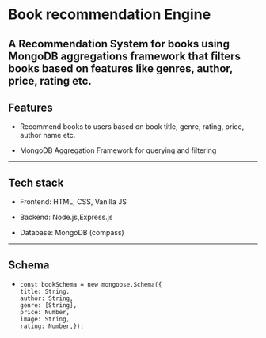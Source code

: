 # Book recommendation Engine
A Recommendation System for books using MongoDB aggregations framework that filters books based on features like genres, author, price, rating etc.
---
## Features
- Recommend books to users based on book title, genre, rating, price, author name etc.

- MongoDB Aggregation Framework for querying and filtering
---
## Tech stack
- Frontend: HTML, CSS, Vanilla JS

- Backend: Node.js,Express.js

- Database: MongoDB (compass)
---
## Schema 
- ```
  const bookSchema = new mongoose.Schema({
  title: String,
  author: String,
  genre: [String],
  price: Number,
  image: String,
  rating: Number,});
  ```
